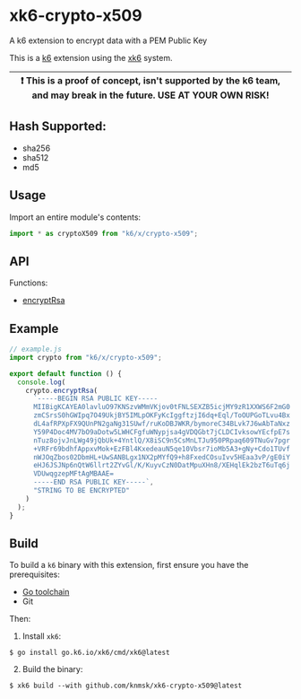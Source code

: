 # xk6-crypto-x509
A k6 extension to encrypt data with a PEM Public Key 

This is a [k6](https://go.k6.io/k6) extension using the
[xk6](https://github.com/grafana/xk6) system.

| :exclamation: This is a proof of concept, isn't supported by the k6 team, and may break in the future. USE AT YOUR OWN RISK! |
| ---------------------------------------------------------------------------------------------------------------------------- |
## Hash Supported:
* sha256
* sha512
* md5

## Usage

Import an entire module's contents:

```js
import * as cryptoX509 from "k6/x/crypto-x509";
```

## API

Functions:
* [encryptRsa](./docs/FUNCTION.md#encryptRsa)

## Example

```javascript
// example.js
import crypto from "k6/x/crypto-x509";

export default function () {
  console.log(
    crypto.encryptRsa(
      `-----BEGIN RSA PUBLIC KEY-----
      MIIBigKCAYEA0lavluO97KNSzvWMmVKjov0tFNLSEXZB5icjMY9zR1XXWS6F2mG0
      zmCSrsS0hGWIpq7O49UkjBY5IMLpOKFyKcIggftzjI6dq+Eql/ToOUPGoTLvu4Bx
      dL4afRPXpFX9QUnPN2gaNg31SUwf/ruKoDBJWKR/bymoreC34BLvk7J6wAbTaNxz
      Y59P4Doc4MV7bO9aDotw5LWHCFgfuWNypjsa4gVDQGbt7jCLDCIvksowYEcfpE7s
      nTuz8ojvJnLWg49jQbUk+4YntlQ/X8iSC9n5CsMnLTJu950PRpaq609TNuGv7pgr
      +VRFr69bdhfAppxvMok+EzFBl4KxedeauN5qe10Vbsr7ioMb5A3+gNy+Cdo1TUvf
      nWJOqZbos02DbmHL+UwSANBLgx1NX2pMYfQ9+h8FxedCOsuIvv5HEaa3vP/gE0iY
      eHJ6JSJNp6nQtW6llrt2ZYvGl/K/KuyvCzN0DatMpuXHn8/XEHqlEk2bzT6uTq6j
      VDUwqgzepMFtAgMBAAE=
      -----END RSA PUBLIC KEY-----`,
      "STRING TO BE ENCRYPTED"
    )
  );
}

```

## Build

To build a `k6` binary with this extension, first ensure you have the prerequisites:

- [Go toolchain](https://go101.org/article/go-toolchain.html)
- Git

Then:

1. Install `xk6`:
  ```shell
  $ go install go.k6.io/xk6/cmd/xk6@latest
  ```

2. Build the binary:
  ```shell
  $ xk6 build --with github.com/knmsk/xk6-crypto-x509@latest
  ```
